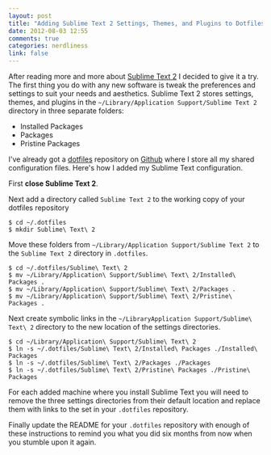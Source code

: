 ```yaml
---
layout: post
title: "Adding Sublime Text 2 Settings, Themes, and Plugins to Dotfiles"
date: 2012-08-03 12:55
comments: true
categories: nerdliness
link: false
---
```

After reading more and more about [Sublime Text 2](http://www.sublimetext.com/ "Sublime Text") I decided to give it a try. The first thing you do with any new software is tweak the preferences and settings to suit your needs and aesthetics. Sublime Text 2 stores settings, themes, and plugins in the `~/Library/Application Support/Sublime Text 2` directory in three separate folders:

* Installed Packages
* Packages
* Pristine Packages

I've already got a [dotfiles](https://github.com/zan5hin/dotfiles "dotfiles") repository on [Github](http://github.com "Github") where I store all my shared configuration files. Here's how I added my Sublime Text configuration.

First **close Sublime Text 2**.

Next add a directory called `Sublime Text 2` to the working copy of your dotfiles repository

    $ cd ~/.dotfiles
	$ mkdir Sublime\ Text\ 2
	
Move these folders from `~/Library/Application Support/Sublime Text 2` to the `Sublime Text 2` directory in `.dotfiles`.

    $ cd ~/.dotfiles/Sublime\ Text\ 2
	$ mv ~/Library/Application\ Support/Sublime\ Text\ 2/Installed\ Packages .
	$ mv ~/Library/Application\ Support/Sublime\ Text\ 2/Packages .
	$ mv ~/Library/Application\ Support/Sublime\ Text\ 2/Pristine\ Packages .
	
Next create symbolic links in the `~/LibraryApplication Support/Sublime\ Text\ 2` directory to the new location of the settings directories.

    $ cd ~/Library/Application\ Support/Sublime\ Text\ 2
	$ ln -s ~/.dotfiles/Sublime\ Text\ 2/Installed\ Packages ./Installed\ Packages
	$ ln -s ~/.dotfiles/Sublime\ Text\ 2/Packages ./Packages
	$ ln -s ~/.dotfiles/Sublime\ Text\ 2/Pristine\ Packages ./Pristine\ Packages
	
For each added machine where you install Sublime Text you will need to remove the three settings directories from their default location and replace them with links to the set in your `.dotfiles` repository.

Finally update the README for your `.dotfiles` repository with enough of these instructions to remind you what you did six months from now when you stumble upon it again.


